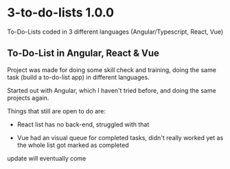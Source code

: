 # 3-to-do-lists 1.0.0
To-Do-Lists coded in 3 different languages (Angular/Typescript, React, Vue)

## To-Do-List in Angular, React & Vue


Project was made for doing some skill check and training, doing the same task (build a to-do-list app) in different languages.

Started out with Angular, which I haven't tried before, and doing the same projects again.

Things that still are open to do are:

- React list has no back-end, struggled with that

- Vue had an visual queue for completed tasks, didn't really worked yet as the whole list got marked as completed


update will eventually come
